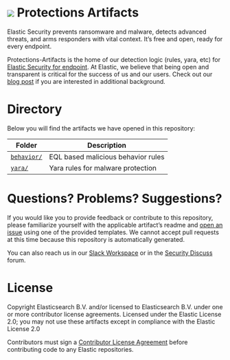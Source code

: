 <h1><img src="https://static-www.elastic.co/v3/assets/bltefdd0b53724fa2ce/blt786d938064f8c8be/5e0e7b96fb35e665aed32798/logo-endpoint-32-color.svg"/>  Protections Artifacts</h1>


Elastic Security prevents ransomware and malware, detects advanced threats, and arms responders with vital context. It’s free and open, ready for every endpoint.

Protections-Artifacts is the home of our detection logic (rules, yara, etc) for [Elastic Security for endpoint](https://www.elastic.co/security/endpoint-security). At Elastic, we believe that being open and transparent is critical for the success of us and our users. Check out our [blog post](https://www.elastic.co/blog/continued-leadership-in-open-and-transparent-security) if you are interested in additional background.

# Directory

Below you will find the artifacts we have opened in this repository:

| Folder | Description |
| ------ | ----------- |
| [`behavior/`](behavior/) | EQL based malicious behavior rules |
| [`yara/`](yara) | Yara rules for malware protection |

# Questions? Problems? Suggestions?

If you would like you to provide feedback or contribute to this repository, please familiarize yourself with the applicable artifact’s readme and [open an issue](https://github.com/elastic/protections-artifacts/issues/new/choose) using one of the provided templates. We cannot accept pull requests at this time because this repository is automatically generated.

You can also reach us in our [Slack Workspace](https://www.elastic.co/blog/join-our-elastic-stack-workspace-on-slack) or in the [Security Discuss](https://discuss.elastic.co/c/security/) forum.

# License

Copyright Elasticsearch B.V. and/or licensed to Elasticsearch B.V. under one or more contributor license agreements. Licensed under the Elastic License 2.0; you may not use these artifacts except in compliance with the Elastic License 2.0

Contributors must sign a [Contributor License Agreement](https://www.elastic.co/contributor-agreement) before contributing code to any Elastic repositories.
